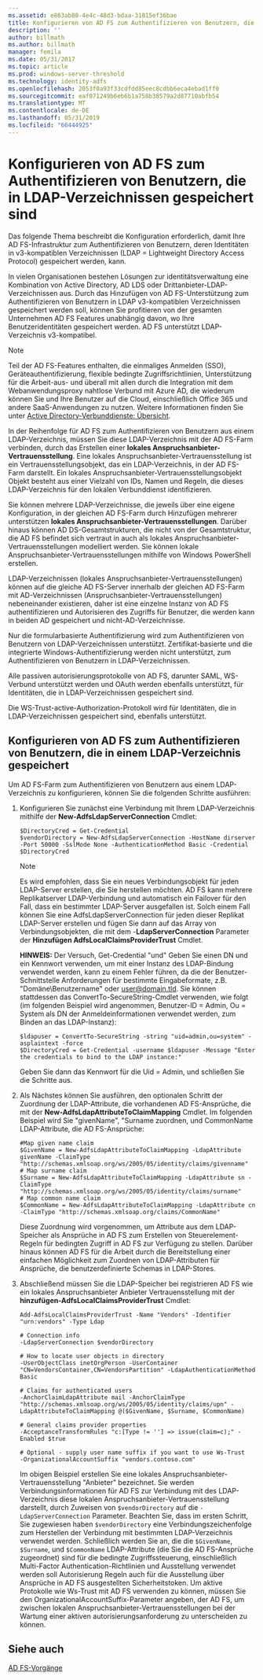 ```yaml
---
ms.assetid: e863ab80-4e4c-48d3-bdaa-31815ef36bae
title: Konfigurieren von AD FS zum Authentifizieren von Benutzern, die in LDAP-Verzeichnissen gespeichert sind
description: ''
author: billmath
ms.author: billmath
manager: femila
ms.date: 05/31/2017
ms.topic: article
ms.prod: windows-server-threshold
ms.technology: identity-adfs
ms.openlocfilehash: 2053f0a93f33cdfdd85eec8cdbb6eca4ebad1ff0
ms.sourcegitcommit: eaf071249b6eb6b1a758b38579a2d87710abfb54
ms.translationtype: MT
ms.contentlocale: de-DE
ms.lasthandoff: 05/31/2019
ms.locfileid: "66444925"
---
```

# <a name="configure-ad-fs-to-authenticate-users-stored-in-ldap-directories"></a>Konfigurieren von AD FS zum Authentifizieren von Benutzern, die in LDAP-Verzeichnissen gespeichert sind

Das folgende Thema beschreibt die Konfiguration erforderlich, damit Ihre AD FS-Infrastruktur zum Authentifizieren von Benutzern, deren Identitäten in v3-kompatiblen Verzeichnissen (LDAP = Lightweight Directory Access Protocol) gespeichert werden, kann.

In vielen Organisationen bestehen Lösungen zur identitätsverwaltung eine Kombination von Active Directory, AD LDS oder Drittanbieter-LDAP-Verzeichnissen aus. Durch das Hinzufügen von AD FS-Unterstützung zum Authentifizieren von Benutzern in LDAP v3-kompatiblen Verzeichnissen gespeichert werden soll, können Sie profitieren von der gesamten Unternehmen AD FS Features unabhängig davon, wo Ihre Benutzeridentitäten gespeichert werden. AD FS unterstützt LDAP-Verzeichnis v3-kompatibel.

> [!NOTE]
> Teil der AD FS-Features enthalten, die einmaliges Anmelden (SSO), Geräteauthentifizierung, flexible bedingte Zugriffsrichtlinien, Unterstützung für die Arbeit-aus- und überall mit allen durch die Integration mit dem Webanwendungsproxy nahtlose Verbund mit Azure AD, die wiederum können Sie und Ihre Benutzer auf die Cloud, einschließlich Office 365 und andere SaaS-Anwendungen zu nutzen.  Weitere Informationen finden Sie unter [Active Directory-Verbunddienste: Übersicht](../../ad-fs/AD-FS-2016-Overview.md).

In der Reihenfolge für AD FS zum Authentifizieren von Benutzern aus einem LDAP-Verzeichnis, müssen Sie diese LDAP-Verzeichnis mit der AD FS-Farm verbinden, durch das Erstellen einer **lokales Anspruchsanbieter-Vertrauensstellung**.  Eine lokales Anspruchsanbieter-Vertrauensstellung ist ein Vertrauensstellungsobjekt, das ein LDAP-Verzeichnis, in der AD FS-Farm darstellt. Ein lokales Anspruchsanbieter-Vertrauensstellungsobjekt Objekt besteht aus einer Vielzahl von IDs, Namen und Regeln, die dieses LDAP-Verzeichnis für den lokalen Verbunddienst identifizieren.

Sie können mehrere LDAP-Verzeichnisse, die jeweils über eine eigene Konfiguration, in der gleichen AD FS-Farm durch Hinzufügen mehrerer unterstützen **lokales Anspruchsanbieter-Vertrauensstellungen**. Darüber hinaus können AD DS-Gesamtstrukturen, die nicht von der Gesamtstruktur, die AD FS befindet sich vertraut in auch als lokales Anspruchsanbieter-Vertrauensstellungen modelliert werden. Sie können lokale Anspruchsanbieter-Vertrauensstellungen mithilfe von Windows PowerShell erstellen.

LDAP-Verzeichnissen (lokales Anspruchsanbieter-Vertrauensstellungen) können auf die gleiche AD FS-Server innerhalb der gleichen AD FS-Farm mit AD-Verzeichnissen (Anspruchsanbieter-Vertrauensstellungen) nebeneinander existieren, daher ist eine einzelne Instanz von AD FS authentifizieren und Autorisieren des Zugriffs für Benutzer, die werden kann in beiden AD gespeichert und nicht-AD-Verzeichnisse.

Nur die formularbasierte Authentifizierung wird zum Authentifizieren von Benutzern von LDAP-Verzeichnissen unterstützt. Zertifikat-basierte und die integrierte Windows-Authentifizierung werden nicht unterstützt, zum Authentifizieren von Benutzern in LDAP-Verzeichnissen.

Alle passiven autorisierungsprotokolle von AD FS, darunter SAML, WS-Verbund unterstützt werden und OAuth werden ebenfalls unterstützt, für Identitäten, die in LDAP-Verzeichnissen gespeichert sind.

Die WS-Trust-active-Authorization-Protokoll wird für Identitäten, die in LDAP-Verzeichnissen gespeichert sind, ebenfalls unterstützt.

## <a name="configure-ad-fs-to-authenticate-users-stored-in-an-ldap-directory"></a>Konfigurieren von AD FS zum Authentifizieren von Benutzern, die in einem LDAP-Verzeichnis gespeichert
Um AD FS-Farm zum Authentifizieren von Benutzern aus einem LDAP-Verzeichnis zu konfigurieren, können Sie die folgenden Schritte ausführen:

1. Konfigurieren Sie zunächst eine Verbindung mit Ihrem LDAP-Verzeichnis mithilfe der **New-AdfsLdapServerConnection** Cmdlet:

   ```
   $DirectoryCred = Get-Credential
   $vendorDirectory = New-AdfsLdapServerConnection -HostName dirserver -Port 50000 -SslMode None -AuthenticationMethod Basic -Credential $DirectoryCred
   ```

   > [!NOTE]
   > Es wird empfohlen, dass Sie ein neues Verbindungsobjekt für jeden LDAP-Server erstellen, die Sie herstellen möchten. AD FS kann mehrere Replikatserver LDAP-Verbindung und automatisch ein Failover für den Fall, dass ein bestimmter LDAP-Server ausgefallen ist. Solch einem Fall können Sie eine AdfsLdapServerConnection für jeden dieser Replikat LDAP-Server erstellen und fügen Sie dann auf das Array von Verbindungsobjekten, die mit dem -**LdapServerConnection** Parameter der  **Hinzufügen AdfsLocalClaimsProviderTrust** Cmdlet.

   **HINWEIS:** Der Versuch, Get-Credential "und" Geben Sie einen DN und ein Kennwort verwenden, um mit einer Instanz des LDAP-Bindung verwendet werden, kann zu einem Fehler führen, da die der Benutzer-Schnittstelle Anforderungen für bestimmte Eingabeformate, z.B. "Domäne\Benutzername" oder user@domain.tld. Sie können stattdessen das ConvertTo-SecureString-Cmdlet verwenden, wie folgt (im folgenden Beispiel wird angenommen, Benutzer-ID = Admin, Ou = System als DN der Anmeldeinformationen verwendet werden, zum Binden an das LDAP-Instanz):

   ```
   $ldapuser = ConvertTo-SecureString -string "uid=admin,ou=system" -asplaintext -force
   $DirectoryCred = Get-Credential -username $ldapuser -Message "Enter the credentials to bind to the LDAP instance:"
   ```

   Geben Sie dann das Kennwort für die Uid = Admin, und schließen Sie die Schritte aus.

2. Als Nächstes können Sie ausführen, den optionalen Schritt der Zuordnung der LDAP-Attribute, die vorhandenen AD FS-Ansprüche, die mit der **New-AdfsLdapAttributeToClaimMapping** Cmdlet. Im folgenden Beispiel wird Sie "givenName", "Surname zuordnen, und CommonName LDAP-Attribute, die AD FS-Ansprüche:

   ```
   #Map given name claim
   $GivenName = New-AdfsLdapAttributeToClaimMapping -LdapAttribute givenName -ClaimType "http://schemas.xmlsoap.org/ws/2005/05/identity/claims/givenname"
   # Map surname claim
   $Surname = New-AdfsLdapAttributeToClaimMapping -LdapAttribute sn -ClaimType "http://schemas.xmlsoap.org/ws/2005/05/identity/claims/surname"
   # Map common name claim
   $CommonName = New-AdfsLdapAttributeToClaimMapping -LdapAttribute cn -ClaimType "http://schemas.xmlsoap.org/claims/CommonName"
   ```

   Diese Zuordnung wird vorgenommen, um Attribute aus dem LDAP-Speicher als Ansprüche in AD FS zum Erstellen von Steuerelement-Regeln für bedingten Zugriff in AD FS zur Verfügung zu stellen. Darüber hinaus können AD FS für die Arbeit durch die Bereitstellung einer einfachen Möglichkeit zum Zuordnen von LDAP-Attributen für Ansprüche, die benutzerdefinierte Schemas in LDAP-Stores.

3. Abschließend müssen Sie die LDAP-Speicher bei registrieren AD FS wie ein lokales Anspruchsanbieter Anbieter Vertrauensstellung mit der **hinzufügen-AdfsLocalClaimsProviderTrust** Cmdlet:

   ```
   Add-AdfsLocalClaimsProviderTrust -Name "Vendors" -Identifier "urn:vendors" -Type Ldap

   # Connection info
   -LdapServerConnection $vendorDirectory 

   # How to locate user objects in directory
   -UserObjectClass inetOrgPerson -UserContainer "CN=VendorsContainer,CN=VendorsPartition" -LdapAuthenticationMethod Basic 

   # Claims for authenticated users
   -AnchorClaimLdapAttribute mail -AnchorClaimType "http://schemas.xmlsoap.org/ws/2005/05/identity/claims/upn" -LdapAttributeToClaimMapping @($GivenName, $Surname, $CommonName) 

   # General claims provider properties
   -AcceptanceTransformRules "c:[Type != ''] => issue(claim=c);" -Enabled $true 

   # Optional - supply user name suffix if you want to use Ws-Trust
   -OrganizationalAccountSuffix "vendors.contoso.com"
   ```

   Im obigen Beispiel erstellen Sie eine lokales Anspruchsanbieter-Vertrauensstellung "Anbieter" bezeichnet. Sie werden Verbindungsinformationen für AD FS zur Verbindung mit des LDAP-Verzeichnis diese lokalen Anspruchsanbieter-Vertrauensstellung darstellt, durch Zuweisen von `$vendorDirectory` auf die `-LdapServerConnection` Parameter. Beachten Sie, dass im ersten Schritt, Sie zugewiesen haben `$vendorDirectory` eine Verbindungszeichenfolge zum Herstellen der Verbindung mit bestimmten LDAP-Verzeichnis verwendet werden. Schließlich werden Sie an, die die `$GivenName`, `$Surname`, und `$CommonName` LDAP-Attribute (die Sie die AD FS-Ansprüche zugeordnet) sind für die bedingte Zugriffssteuerung, einschließlich Multi-Factor Authentication-Richtlinien und Ausstellung verwendet werden soll Autorisierung Regeln auch für die Ausstellung über Ansprüche in AD FS ausgestellten Sicherheitstoken. Um aktive Protokolle wie Ws-Trust mit AD FS verwenden zu können, müssen Sie den OrganizationalAccountSuffix-Parameter angeben, der AD FS, um zwischen lokalen Anspruchsanbieter-Vertrauensstellungen bei der Wartung einer aktiven autorisierungsanforderung zu unterscheiden zu können.

## <a name="see-also"></a>Siehe auch
[AD FS-Vorgänge](../../ad-fs/AD-FS-2016-Operations.md)


